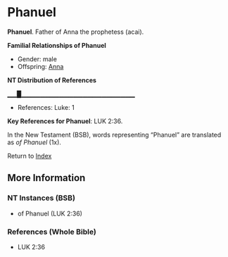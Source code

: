 # Phanuel
**Phanuel**. 
Father of Anna the prophetess (acai). 




**Familial Relationships of Phanuel**


* Gender: male
* Offspring: [Anna](Anna.md)


**NT Distribution of References**

▁▁█▁▁▁▁▁▁▁▁▁▁▁▁▁▁▁▁▁▁▁▁▁▁▁▁
* References: Luke: 1



**Key References for Phanuel**: 
LUK 2:36. 




In the New Testament (BSB), words representing “Phanuel” are translated as 
*of Phanuel* (1x). 


Return to [Index](00-Index.md)

## More Information

### NT Instances (BSB)

* of Phanuel (LUK 2:36)



### References (Whole Bible)

* LUK 2:36



